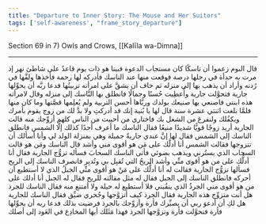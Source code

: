 ```yaml
---
title: "Departure to Inner Story: The Mouse and Her Suitors"
tags: ['self-awareness', "frame_story_departure"]
---
```


 Section 69 in 7) Owls and Crows, [[Kalīla wa-Dimna]]

---
قال البوم زعموا أن ناسكًا كان مستجاب الدعوة فبينا هو ذات يوم قاعدٌ على شاطئ نهر إذ مرت به حدأة في رجلها درصة فوقعت منها عند الناسك فأدركه لها رحمة فأخذها ولفَّها في رُدنه وأراد أن يذهب بها إلى منزله ثم خاف أن يشقَّ على امرأته تربيتُها فدعا ربَّه أن يحوِّلها جارية فتحوَّلت جارية وأُعطِيت حُسنًا وجمالًا فانطلق بها النَّاسك إلى منزله وقال لامرأته هذه ابنتي فاصنعي بها صنيعك بولدك وربَّاها أحسن التربية ولم يُعلِمها قصَّتها وما كان منها فلمَّا بلغت اثنتي عشرة سنة قال لها يا بُنية إنك قد أدركتِ ولا بدَّ لك من زوج يقوم بأمرك ويكفُلك ولنفرغ من الشغل بك فاختاري من أحببت من الناس كلهم أزوِّجك منه قالت الجارية أريد زوجًا قويًّا شديدًا منيعًا فقال الناسك ما أعرف أحدًا كذلك إلَّا الشمس فانطلق الناسك إلى الشمس فقال لها إنَّ عندي جاريةً جميلة وهي بمنزلة الولد لي وأنا أسألك أن تتزوجها فقالت الشمس أنا أدلَّك على مَن هو أقوى مني وأشد قال الناسك ومَن هو قالت السحاب الذي يستُرني ويذهب بضوئي فأتى الناسك السحابَ فسأله تزوُّج الجارية فقال أنا أدلُّك على من هو أقوى منِّي وأشد الريحُ التي تُقبِل بي وتُدبِر فانصرف الناسك إلى الريح فسألها تزوُّج الجارية فقالت له أنا أدلُّك على مَنْ هو أقوى منِّي الجبلُ الذي لا أستطيع أن أحركه فانطلق الناسك إلى الجبل فقال له مثل مقالته للريح فقال له الجبل أنا أدلك على من هو أقوى مني الجرذُ الذي ينقُبني فلا أستطيع له حيلة ولا أمتنع منه فقال الناسك للجرذ هل أنت متزوِّج هذه الجارية فقال الجرذ كيف أتزوَّجها وجُحري ضيِّق فقال الناسك للجارية هل لكِ أن أدعوَ ربي أن يصيِّرك فأرة وأزوِّجك بالجرذ فرضيت بذلك فدعا ربه أن يحوِّلها فأرة فتحوَّلت فأرة وتزوَّجها الجرذ فهذا مَثَلك أيها المخادِع في العَود إلى أصلك
